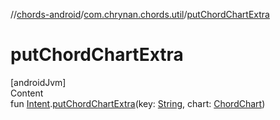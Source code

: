 //[chords-android](../../index.md)/[com.chrynan.chords.util](index.md)/[putChordChartExtra](put-chord-chart-extra.md)



# putChordChartExtra  
[androidJvm]  
Content  
fun [Intent](https://developer.android.com/reference/kotlin/android/content/Intent.html).[putChordChartExtra](put-chord-chart-extra.md)(key: [String](https://kotlinlang.org/api/latest/jvm/stdlib/kotlin/-string/index.html), chart: [ChordChart](../../../chords-core/chords-core/com.chrynan.chords.model/-chord-chart/index.md))  



